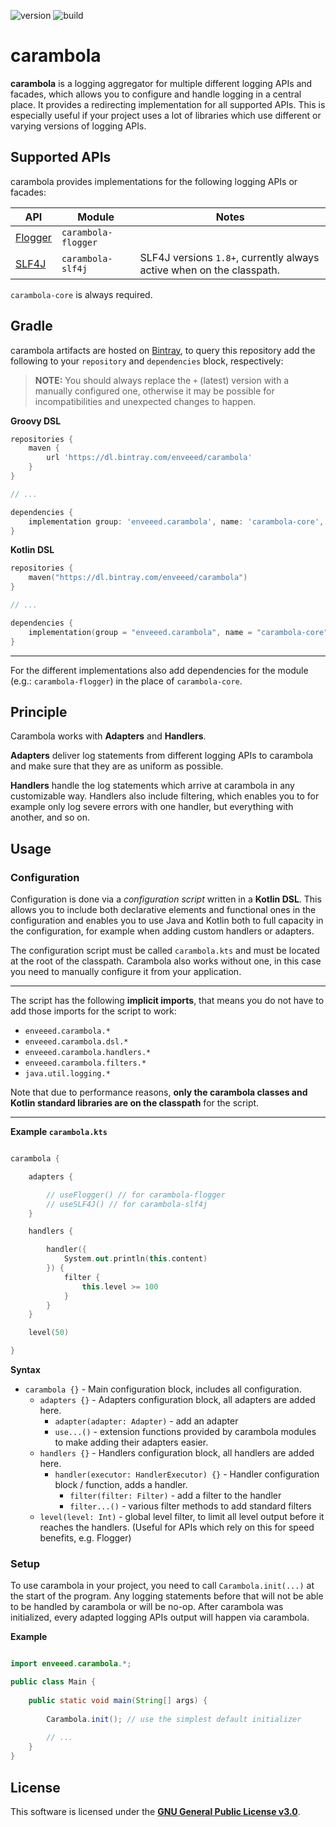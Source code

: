 ![version](https://img.shields.io/badge/dynamic/json.svg?color=%23AFB42B&label=latest&query=name&style=flat-square&url=https%3A%2F%2Fapi.bintray.com%2Fpackages%2Fenveeed%2Fcarambola%2Fcarambola-core%2Fversions%2F_latest&link=https://bintray.com/enveeed/carambola)
![build](https://img.shields.io/travis/com/enveeed/carambola.svg?style=flat-square)

# carambola

**carambola** is a logging aggregator for multiple different logging APIs and facades, 
which allows you to configure and handle logging in a central place. It provides a redirecting implementation for
all supported APIs. This is especially useful if your project uses a lot of libraries 
which use different or varying versions of logging APIs.

## Supported APIs

carambola provides implementations for the following logging APIs or facades:

| API | Module | Notes |
| --- | --- | --- |
| [Flogger][ref_flogger] | `carambola-flogger` |   |
| [SLF4J][ref_slf4j] | `carambola-slf4j` | SLF4J versions `1.8+`, currently always active when on the classpath. |

`carambola-core` is always required.

[ref_flogger]: https://github.com/google/flogger
[ref_slf4j]: https://slf4j.org
[ref_jul]: https://docs.oracle.com/en/java/javase/11/docs/api/java.logging/java/util/logging/LogManager.html

## Gradle

carambola artifacts are hosted on [Bintray](https://bintray.com/enveeed/carambola), to query this repository
add the following to your `repository` and `dependencies` block, respectively:

> **NOTE:** You should always replace the `+` (latest) version with a manually configured one, otherwise
> it may be possible for incompatibilities and unexpected changes to happen.

**Groovy DSL**
```Groovy
repositories {
    maven {
        url 'https://dl.bintray.com/enveeed/carambola'
    }
}

// ...

dependencies {
    implementation group: 'enveeed.carambola', name: 'carambola-core', version: '+'
}
```

**Kotlin DSL**
```Kotlin
repositories {
    maven("https://dl.bintray.com/enveeed/carambola")
}

// ...

dependencies {
    implementation(group = "enveeed.carambola", name = "carambola-core",version = "+")
}

```

---

For the different implementations also add dependencies for 
the module (e.g.: `carambola-flogger`) in the place of `carambola-core`.

## Principle

Carambola works with **Adapters** and **Handlers**.

**Adapters** deliver log statements
from different logging APIs to carambola and make sure that they are as uniform as possible.

**Handlers** handle the log statements which arrive at carambola in any customizable way.
Handlers also include filtering, which enables you to for example only log severe errors with
one handler, but everything with another, and so on. 

## Usage

### Configuration

Configuration is done via a *configuration script* written in a **Kotlin DSL**. 
This allows you to include both declarative elements and functional ones in the configuration
and enables you to use Java and Kotlin both to full capacity in the configuration, for example
when adding custom handlers or adapters.

The configuration script must be called `carambola.kts` and must be located
at the root of the classpath. Carambola also works without one, in this case you need to manually
configure it from your application.

---

The script has the following **implicit imports**, 
that means you do not have to add those imports for the script to work:

- `enveeed.carambola.*`
- `enveeed.carambola.dsl.*`
- `enveeed.carambola.handlers.*`
- `enveeed.carambola.filters.*`
- `java.util.logging.*`

Note that due to performance reasons, 
**only the carambola classes and Kotlin standard libraries are on the classpath** for the script. 

---

**Example `carambola.kts`**
```Kotlin

carambola {

    adapters {

        // useFlogger() // for carambola-flogger
        // useSLF4J() // for carambola-slf4j
    }

    handlers {

        handler({
            System.out.println(this.content)
        }) {
            filter {
                this.level >= 100
            }
        }
    }

    level(50)

}
```

**Syntax**

- `carambola {}` - Main configuration block, includes all configuration.
  - `adapters {}` - Adapters configuration block, all adapters are added here.
    - `adapter(adapter: Adapter)` - add an adapter
    - `use...()` - extension functions provided by carambola modules to make adding their adapters easier.
  - `handlers {}` - Handlers configuration block, all handlers are added here.
    - `handler(executor: HandlerExecutor) {}` - Handler configuration block / function, adds a handler.
      - `filter(filter: Filter)` - add a filter to the handler
      - `filter...()` - various filter methods to add standard filters
  - `level(level: Int)` - global level filter, to limit all level output before it reaches the handlers. 
  (Useful for APIs which rely on this for speed benefits, e.g. Flogger)

### Setup

To use carambola in your project, you need to call `Carambola.init(...)` at the start
of the program. Any logging statements before that will not be able to be handled by carambola
or will be no-op. After carambola was initialized, every adapted logging APIs output will happen
via carambola.

**Example**

```Java

import enveeed.carambola.*;

public class Main {
    
    public static void main(String[] args) {
        
        Carambola.init(); // use the simplest default initializer
        
        // ...
    }
}

```

## License

This software is licensed under the **[GNU General Public License v3.0](https://www.gnu.org/licenses/)**.